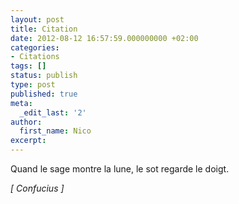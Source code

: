 ```yaml
---
layout: post
title: Citation
date: 2012-08-12 16:57:59.000000000 +02:00
categories:
- Citations
tags: []
status: publish
type: post
published: true
meta:
  _edit_last: '2'
author:
  first_name: Nico
excerpt:
---
```

<p>Quand le sage montre la lune, le sot regarde le doigt.</p>
<p><em>[ Confucius ]</em></p>

